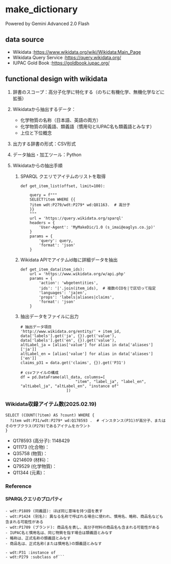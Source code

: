 # make_dictionary

Powered by Gemini Advanced 2.0 Flash

## data source

- Wikidata :https://www.wikidata.org/wiki/Wikidata:Main_Page
- Wikidata Query Service :https://query.wikidata.org/
- IUPAC Gold Book :https://goldbook.iupac.org/

## functional design with wikidata

1. 辞書のスコープ：高分子化学に特化する（のちに有機化学、無機化学などに拡張）
2. Wikidataから抽出するデータ：
    - 化学物質の名称（日本語、英語の両方）
    - 化学物質の同義語、類義語（慣用句とIUPAC名も類義語とみなす）
    - 上位と下位概念
3. 出力する辞書の形式：CSV形式
4. データ抽出・加工ツール：Python
5. Wikidataからの抽出手順

    1. SPARQL クエリでアイテムのリストを取得

        ```get_item_list関数
        def get_item_list(offset, limit=100):

            query = f"""
            SELECT?item WHERE {{
            ?item wdt:P279/wdt:P279* wd:Q81163.  # 高分子
            }}
            """
            url = 'https://query.wikidata.org/sparql'
            headers = {
                'User-Agent': 'MyMakeDic/1.0 (s_imai@eaglys.co.jp)'
            }
            params = {
                'query': query,
                'format': 'json'
            }
        ```

    2. Wikidata APIでアイテムid毎に詳細データを抽出

        ```get_item_data関数
        def get_item_data(item_ids):
            url = 'https://www.wikidata.org/w/api.php'
            params = {
                'action': 'wbgetentities',
                'ids': '|'.join(item_ids),  # 複数のIDを|で区切って指定
                'languages': 'ja|en',
                'props': 'labels|aliases|claims',
                'format': 'json'
            }
        ```  

    3. 抽出データをファイルに出力

        ```概略のみ記載
        # 抽出データ項目
        'http://www.wikidata.org/entity/' + item_id,
        data['labels'].get('ja', {}).get('value'),
        data['labels'].get('en', {}).get('value'),
        altLabel_ja = [alias['value'] for alias in data['aliases']['ja']]
        altLabel_en = [alias['value'] for alias in data['aliases']['en']]
        claims_p31 = data.get('claims', {}).get('P31')

        # csvファイルの構成
        df = pd.DataFrame(all_data, columns=[
                                "item", "label_ja", "label_en", "altLabel_ja", "altLabel_en", "instance of"
                            ])

        ```

### Wikidata収録アイテム数(2025.02.19)

  ```アイテム数カウント用クエリ
  SELECT (COUNT(?item) AS ?count) WHERE {
    ?item wdt:P31/wdt:P279* wd:Q178593 .  # インスタンス(P31)が高分子、またはそのサブクラス(P279)であるアイテムをカウント
  }
  ```

- Q178593 (高分子): 1148429
- Q11173 (化合物)：
- Q35758 (物質)：
- Q214609 (材料)：
- Q79529 (化学物質)：
- Q11344 (元素)：

### Reference

#### SPARQLクエリのプロパティ

```- wdt:P460 (類義語): 最も直接的な類義語を表すプロパティ
- wdt:P1889 (同義語): ほぼ同じ意味を持つ語を表す
- wdt:P1424 (別名): 異なる名称で呼ばれる場合に使われ、慣用名、略称、商品名なども含まれる可能性がある
- wdt:P1709 (ブランド): 商品名を表し、高分子材料の商品名も含まれる可能性がある
- IUPAC名と慣用名は、同じ物質を指す場合は類義語とみなす
- 略称は、正式名称の類義語とみなす
- 商品名は、正式名称(または慣用名)の類義語とみなす

- wdt:P31 :instance of
- wdt:P279 :subclass of```
